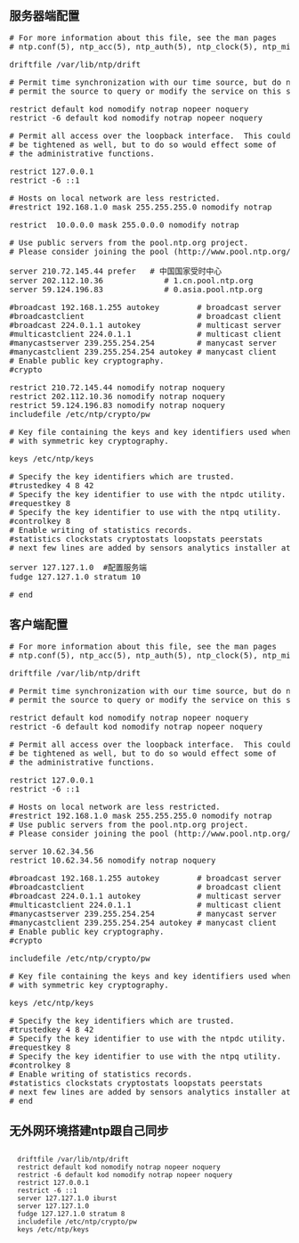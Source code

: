## 服务器端配置

<pre>
# For more information about this file, see the man pages
# ntp.conf(5), ntp_acc(5), ntp_auth(5), ntp_clock(5), ntp_misc(5), ntp_mon(5).

driftfile /var/lib/ntp/drift

# Permit time synchronization with our time source, but do not
# permit the source to query or modify the service on this system.

restrict default kod nomodify notrap nopeer noquery
restrict -6 default kod nomodify notrap nopeer noquery

# Permit all access over the loopback interface.  This could
# be tightened as well, but to do so would effect some of
# the administrative functions.

restrict 127.0.0.1
restrict -6 ::1

# Hosts on local network are less restricted.
#restrict 192.168.1.0 mask 255.255.255.0 nomodify notrap

restrict  10.0.0.0 mask 255.0.0.0 nomodify notrap

# Use public servers from the pool.ntp.org project.
# Please consider joining the pool (http://www.pool.ntp.org/join.html).

server 210.72.145.44 prefer   # 中国国家受时中心
server 202.112.10.36             # 1.cn.pool.ntp.org
server 59.124.196.83             # 0.asia.pool.ntp.org

#broadcast 192.168.1.255 autokey        # broadcast server
#broadcastclient                        # broadcast client
#broadcast 224.0.1.1 autokey            # multicast server
#multicastclient 224.0.1.1              # multicast client
#manycastserver 239.255.254.254         # manycast server
#manycastclient 239.255.254.254 autokey # manycast client
# Enable public key cryptography.
#crypto

restrict 210.72.145.44 nomodify notrap noquery
restrict 202.112.10.36 nomodify notrap noquery
restrict 59.124.196.83 nomodify notrap noquery
includefile /etc/ntp/crypto/pw

# Key file containing the keys and key identifiers used when operating
# with symmetric key cryptography.

keys /etc/ntp/keys

# Specify the key identifiers which are trusted.
#trustedkey 4 8 42
# Specify the key identifier to use with the ntpdc utility.
#requestkey 8
# Specify the key identifier to use with the ntpq utility.
#controlkey 8
# Enable writing of statistics records.
#statistics clockstats cryptostats loopstats peerstats
# next few lines are added by sensors analytics installer at 2017-06-08 10:18:35.237173

server 127.127.1.0  #配置服务端
fudge 127.127.1.0 stratum 10

# end
</pre>



## 客户端配置
<pre>
# For more information about this file, see the man pages
# ntp.conf(5), ntp_acc(5), ntp_auth(5), ntp_clock(5), ntp_misc(5), ntp_mon(5).

driftfile /var/lib/ntp/drift

# Permit time synchronization with our time source, but do not
# permit the source to query or modify the service on this system.

restrict default kod nomodify notrap nopeer noquery
restrict -6 default kod nomodify notrap nopeer noquery

# Permit all access over the loopback interface.  This could
# be tightened as well, but to do so would effect some of
# the administrative functions.

restrict 127.0.0.1
restrict -6 ::1

# Hosts on local network are less restricted.
#restrict 192.168.1.0 mask 255.255.255.0 nomodify notrap
# Use public servers from the pool.ntp.org project.
# Please consider joining the pool (http://www.pool.ntp.org/join.html).

server 10.62.34.56
restrict 10.62.34.56 nomodify notrap noquery

#broadcast 192.168.1.255 autokey        # broadcast server
#broadcastclient                        # broadcast client
#broadcast 224.0.1.1 autokey            # multicast server
#multicastclient 224.0.1.1              # multicast client
#manycastserver 239.255.254.254         # manycast server
#manycastclient 239.255.254.254 autokey # manycast client
# Enable public key cryptography.
#crypto

includefile /etc/ntp/crypto/pw

# Key file containing the keys and key identifiers used when operating
# with symmetric key cryptography.

keys /etc/ntp/keys

# Specify the key identifiers which are trusted.
#trustedkey 4 8 42
# Specify the key identifier to use with the ntpdc utility.
#requestkey 8
# Specify the key identifier to use with the ntpq utility.
#controlkey 8
# Enable writing of statistics records.
#statistics clockstats cryptostats loopstats peerstats
# next few lines are added by sensors analytics installer at 2017-06-08 10:18:34.680091
# end
</pre>



## 无外网环境搭建ntp跟自己同步
```

  driftfile /var/lib/ntp/drift
  restrict default kod nomodify notrap nopeer noquery
  restrict -6 default kod nomodify notrap nopeer noquery
  restrict 127.0.0.1 
  restrict -6 ::1
  server 127.127.1.0 iburst
  server 127.127.1.0
  fudge 127.127.1.0 stratum 8
  includefile /etc/ntp/crypto/pw
  keys /etc/ntp/keys

```
